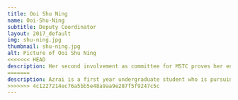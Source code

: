 ```yaml
---
title: Ooi Shu Ning
name: Ooi-Shu-Ning
subtitle: Deputy Coordinator
layout: 2017_default
img: shu-ning.jpg
thumbnail: shu-ning.jpg
alt: Picture of Ooi Shu Ning
<<<<<<< HEAD
description: Her second involvement as committee for MSTC proves her enthusiasm to bring the conference to greater heights this year. She believes that it is a rewarding experience to shape the direction of the conference while aligning with YME-UK's vision to empower STEM students to develop themselves further beyond their fields. With the core message of the Fourth Industrial Revolution - how it will be impacting industries and our nation, MSTC is initiated as a platform for participants to embrace newly emerged technologies with open minds.
=======
description: Azrai is a first year undergraduate student who is pursuing an MEng degree in mechanical with aerospace engineering at the University of Southampton. His experience includes acting as the design engineer in the F1 in Schools competition and qualifying for the international level in Abu Dhabi. After being a participant of MSTC 2017, he felt that this was an excellent platform for students to learn about technology. He aims to enhance the interactive component of the conference for the participants and change their perspective on different areas of technology.
>>>>>>> 4c1227214ec76a5bb5e48a9aa9e287f5f9247c5c
---
```


